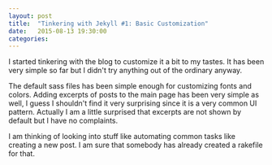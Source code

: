 ```yaml
---
layout: post
title:  "Tinkering with Jekyll #1: Basic Customization"
date:   2015-08-13 19:30:00
categories:
---
```

I started tinkering with the blog to customize it a bit to my tastes. It has
been very simple so far but I didn't try anything out of the ordinary anyway.

The default sass files has been simple enough for customizing fonts and colors.
Adding excerpts of posts to the main page has been very simple as well, I guess I
shouldn't find it very surprising since it is a very common UI pattern. Actually
I am a little surprised that excerpts are not shown by default but I have no
complaints.

I am thinking of looking into stuff like automating common tasks like creating a
new post. I am sure that somebody has already created a rakefile for that.
